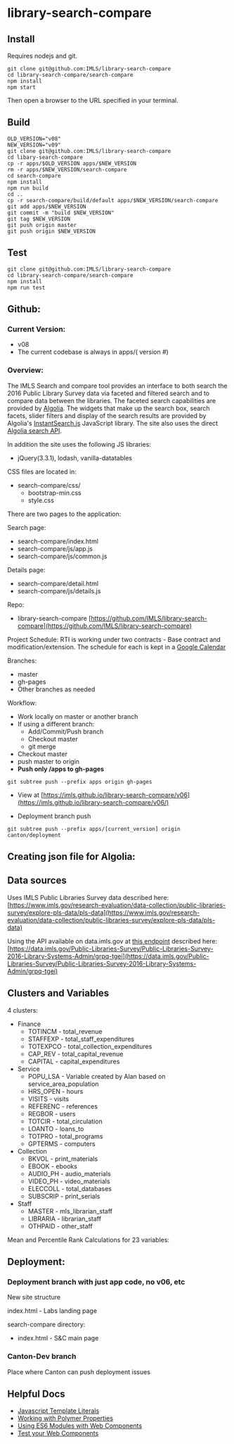 # library-search-compare

## Install
Requires nodejs and git.

```
git clone git@github.com:IMLS/library-search-compare
cd library-search-compare/search-compare
npm install
npm start
```

Then open a browser to the URL specified in your terminal.


## Build
```
OLD_VERSION="v08"
NEW_VERSION="v09"
git clone git@github.com:IMLS/library-search-compare
cd libary-search-compare
cp -r apps/$OLD_VERSION apps/$NEW_VERSION
rm -r apps/$NEW_VERSION/search-compare
cd search-compare
npm install
npm run build 
cd ..
cp -r search-compare/build/default apps/$NEW_VERSION/search-compare 
git add apps/$NEW_VERSION
git commit -m "build $NEW_VERSION"
git tag $NEW_VERSION
git push origin master
git push origin $NEW_VERSION
```

## Test

```
git clone git@github.com:IMLS/library-search-compare
cd library-search-compare/search-compare
npm install
npm run test 
```


## Github:

### Current Version:

  - v08 
  - The current codebase is always in apps/( version #)

### Overview:

The IMLS Search and compare tool provides an interface to both search the 2016 Public Library Survey data via faceted and filtered search and to compare data between the libraries.  The faceted search capabilities are provided by [Algolia](https://www.algolia.com/apps/CDUMM9WVUG/dashboard).  The widgets that make up the search box, search facets, slider filters and display of the search results are provided by Algolia's [InstantSearch.js](https://community.algolia.com/instantsearch.js/) JavaScript library.  The site also uses the direct [Algolia search API](https://www.algolia.com/doc/api-reference/).

In addition the site uses the following JS libraries:
  - jQuery(3.3.1), lodash, vanilla-datatables

CSS files are located in:
  - search-compare/css/
    - bootstrap-min.css
    - style.css

There are two pages to the application:

Search page:
  - search-compare/index.html
  - search-compare/js/app.js
  - search-compare/js/common.js

Details page:
  - search-compare/detail.html  
  - search-compare/js/details.js

Repo: 
  - library-search-compare [https://github.com/IMLS/library-search-compare](https://github.com/IMLS/library-search-compare)  


Project Schedule:
RTI is working under two contracts - Base contract and modification/extension.  The schedule for each is kept in a [Google Calendar](https://calendar.google.com/calendar/b/1/r/month/2018/8/1?tab=wc)

Branches:
  - master
  - gh-pages
  - Other branches as needed  

Workflow:

  - Work locally on master or another branch  
  - If using a different branch:
    - Add/Commit/Push branch  
    - Checkout master  
    - git merge <branch-name>  
  - Checkout master  
  - push master to origin  
  - **Push only /apps to gh-pages**
  ```
  git subtree push --prefix apps origin gh-pages
  ```
  - View at 
    [https://imls.github.io/library-search-compare/v06](https://imls.github.io/library-search-compare/v06/)

  - Deployment branch push
  ```
  git subtree push --prefix apps/[current_version] origin canton/deployment
  ```

## Creating json file for Algolia:

## Data sources
Uses IMLS Public Libraries Survey data described here:
[https://www.imls.gov/research-evaluation/data-collection/public-libraries-survey/explore-pls-data/pls-data](https://www.imls.gov/research-evaluation/data-collection/public-libraries-survey/explore-pls-data/pls-data)

Using the API available on data.imls.gov at [this endpoint](https://data.imls.gov/resource/yqs5-dnp6.json) described here:
[https://data.imls.gov/Public-Libraries-Survey/Public-Libraries-Survey-2016-Library-Systems-Admin/grpq-tgei](https://data.imls.gov/Public-Libraries-Survey/Public-Libraries-Survey-2016-Library-Systems-Admin/grpq-tgei)

## Clusters and Variables   

4 clusters:
  - Finance  
    - TOTINCM - total_revenue   
    - STAFFEXP - total_staff_expenditures   
    - TOTEXPCO - total_collection_expenditures   
    - CAP_REV - total_capital_revenue   
    - CAPITAL - capital_expenditures   
  - Service  
    - POPU_LSA  - Variable created by Alan based on service_area_population  
    - HRS_OPEN  - hours  
    - VISITS - visits
    - REFERENC - references  
    - REGBOR - users 
    - TOTCIR - total_circulation   
    - LOANTO - loans_to   
    - TOTPRO - total_programs   
    - GPTERMS - computers   
  - Collection  
    - BKVOL - print_materials   
    - EBOOK - ebooks   
    - AUDIO_PH - audio_materials   
    - VIDEO_PH - video_materials   
    - ELECCOLL - total_databases 
    - SUBSCRIP - print_serials   
  - Staff  
    - MASTER - mls_librarian_staff   
    - LIBRARIA - librarian_staff 
    - OTHPAID - other_staff  

Mean and Percentile Rank Calculations for 23 variables:  


## Deployment:

### Deployment branch with just app code, no v06, etc

New site structure

index.html - Labs landing page

search-compare directory:
  - index.html - S&C main page

### Canton-Dev branch 

Place where Canton can push deployment issues

## Helpful Docs
- [Javascript Template Literals](https://gist.github.com/rjsteinert/795fcc4f6899a337bcc5a9967557dcf2)
- [Working with Polymer Properties](https://www.polymer-project.org/3.0/docs/devguide/properties)
- [Using ES6 Modules with Web Components](https://www.polymer-project.org/3.0/docs/es6)
- [Test your Web Components](https://www.polymer-project.org/3.0/docs/tools/tests)
